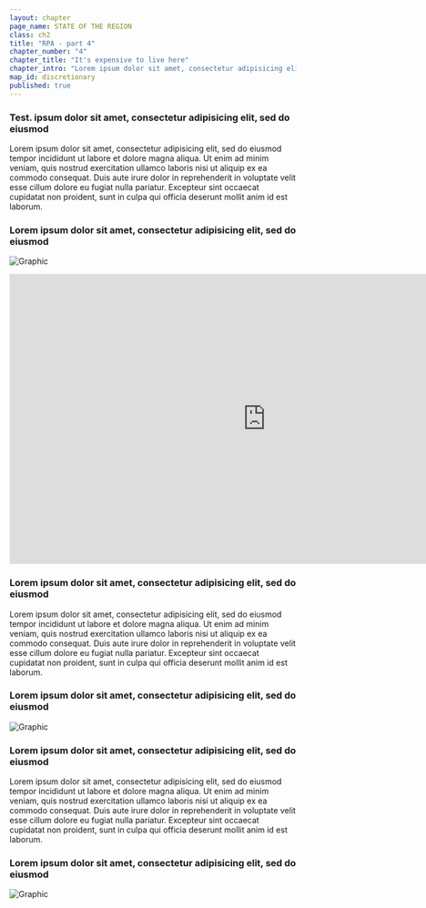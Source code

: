 ```yaml
---
layout: chapter
page_name: STATE OF THE REGION
class: ch2
title: "RPA - part 4"
chapter_number: "4"
chapter_title: "It's expensive to live here"
chapter_intro: "Lorem ipsum dolor sit amet, consectetur adipisicing elit, sed do eiusmod tempor incididunt ut labore et dolore magna aliqua. Ut enim ad minim veniam, quis nostrud exercitation ullamco laboris nisi ut aliquip ex ea commodo consequat. Duis aute irure dolor in reprehenderit in voluptate velit esse cillum dolore eu fugiat nulla pariatur. Excepteur sint occaecat cupidatat non proident, sunt in culpa qui officia deserunt mollit anim id est laborum."
map_id: discretionary
published: true
---
```


### Test. ipsum dolor sit amet, consectetur adipisicing elit, sed do eiusmod
Lorem ipsum dolor sit amet, consectetur adipisicing elit, sed do eiusmod
tempor incididunt ut labore et dolore magna aliqua. Ut enim ad minim veniam,
quis nostrud exercitation ullamco laboris nisi ut aliquip ex ea commodo
consequat. Duis aute irure dolor in reprehenderit in voluptate velit esse
cillum dolore eu fugiat nulla pariatur. Excepteur sint occaecat cupidatat non
proident, sunt in culpa qui officia deserunt mollit anim id est laborum.


### Lorem ipsum dolor sit amet, consectetur adipisicing elit, sed do eiusmod

![Graphic]({{site.root}}/images/ch2/graph-1.jpg)

<iframe width="900" height="510" src="http://chohlasa.github.io/rpa/graphic.html" frameborder="0"></iframe>

### Lorem ipsum dolor sit amet, consectetur adipisicing elit, sed do eiusmod

Lorem ipsum dolor sit amet, consectetur adipisicing elit, sed do eiusmod
tempor incididunt ut labore et dolore magna aliqua. Ut enim ad minim veniam,
quis nostrud exercitation ullamco laboris nisi ut aliquip ex ea commodo
consequat. Duis aute irure dolor in reprehenderit in voluptate velit esse
cillum dolore eu fugiat nulla pariatur. Excepteur sint occaecat cupidatat non
proident, sunt in culpa qui officia deserunt mollit anim id est laborum.

### Lorem ipsum dolor sit amet, consectetur adipisicing elit, sed do eiusmod

![Graphic]({{site.root}}/images/ch2/graph-2.jpg)

### Lorem ipsum dolor sit amet, consectetur adipisicing elit, sed do eiusmod

Lorem ipsum dolor sit amet, consectetur adipisicing elit, sed do eiusmod
tempor incididunt ut labore et dolore magna aliqua. Ut enim ad minim veniam,
quis nostrud exercitation ullamco laboris nisi ut aliquip ex ea commodo
consequat. Duis aute irure dolor in reprehenderit in voluptate velit esse
cillum dolore eu fugiat nulla pariatur. Excepteur sint occaecat cupidatat non
proident, sunt in culpa qui officia deserunt mollit anim id est laborum.

### Lorem ipsum dolor sit amet, consectetur adipisicing elit, sed do eiusmod

![Graphic]({{site.root}}/images/ch2/graph-2.jpg)